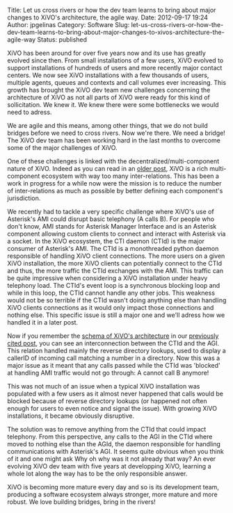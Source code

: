 Title: Let us cross rivers or how the dev team learns to bring about major changes to XiVO's architecture, the agile way.
Date: 2012-09-17 19:24
Author: jpgelinas
Category: Software
Slug: let-us-cross-rivers-or-how-the-dev-team-learns-to-bring-about-major-changes-to-xivos-architecture-the-agile-way
Status: published

XiVO has been around for over five years now and its use has greatly
evolved since then. From small installations of a few users, XiVO
evolved to support installations of hundreds of users and more recently
major contact centers. We now see XiVO installations with a few
thousands of users, multiple agents, queues and contexts and call
volumes ever increasing. This growth has brought the XiVO dev team new
challenges concerning the architecture of XiVO as not all parts of XiVO
were ready for this kind of sollicitation. We knew it. We knew there
were some bottlenecks we would need to adress.

We are agile and this means, among other things, that we do not build
bridges before we need to cross rivers. Now we're there. We need a
bridge! The XiVO dev team has been working hard in the last months to
overcome some of the major challenges of XiVO.

One of these challenges is linked with the decentralized/multi-component
nature of XiVO. Indeed as you can read in an [older
post](/index.php?post/2012/06/11/XiVO-Architecture), XiVO is a rich
multi-component ecosystem with way too many inter-relations. This has
been a work in progress for a while now were the mission is to reduce
the number of inter-relations as much as possible by better defining
each component's jurisdiction.

We recently had to tackle a very specific challenge where XiVO's use of
Asterisk's AMI could disrupt basic telephony (A calls B). For people who
don't know, AMI stands for Asterisk Manager Interface and is an Asterisk
component allowing custom clients to connect and interact with Asterisk
via a socket. In the XiVO ecosystem, the CTI daemon (CTId) is the major
consumer of Asterisk's AMI. The CTId is a monothreaded python daemon
responsible of handling XiVO client connections. The more users on a
given XiVO installation, the more XiVO clients can potentially connect
to the CTId and thus, the more traffic the CTId exchanges with the AMI.
This traffic can be quite impressive when considering a XiVO
installation under heavy telephony load. The CTId's event loop is a
synchronous blocking loop and while in this loop, the CTId cannot handle
any other jobs. This weakness would not be so terrible if the CTId
wasn't doing anything else than handling XiVO clients connections as it
would only impact those connections and nothing else. This specific
issue is still a major one and we'll adress how we handled it in a later
post.

Now if you remember the [schema of XiVO's
architecture](/images/blog/xivosoft/xivo_architecture.png) in our [previously
cited post](/index.php?post/2012/06/11/XiVO-Architecture), you can see
an interconnection between the CTId and the AGI. This relation handled
mainly the reverse directory lookups, used to display a callerID of
incoming call matching a number in a directory. Now this was a major
issue as it meant that any calls passed while the CTId was 'blocked' at
handling AMI traffic would not go through: A cannot call B anymore!

This was not much of an issue when a typical XiVO installation was
populated with a few users as it almost never happened that calls would
be blocked because of reverse directory lookups (or happened not often
enough for users to even notice and signal the issue). With growing XiVO
installations, it became obviously disruptive.

The solution was to remove anything from the CTId that could impact
telephony. From this perspective, any calls to the AGI in the CTId where
moved to nothing else than the AGId, the daemon responsible for handling
communications with Asterisk's AGI. It seems quite obvious when you
think of it and one might ask Why oh why was it not already that way? An
ever evolving XiVO dev team with five years at developping XiVO,
learning a whole lot along the way has to be the only responsible
answer.

XiVO is becoming more mature every day and so is its development team,
producing a software ecosystem always stronger, more mature and more
robust. We love building bridges, bring in the rivers!

</p>

